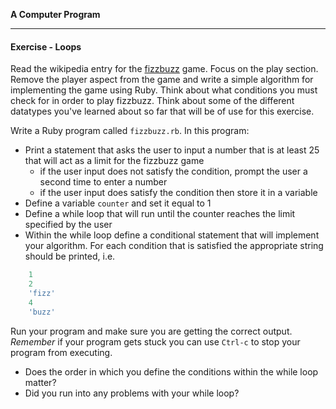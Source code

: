 **A Computer Program**

---

#### Exercise - Loops

Read the wikipedia entry for the [fizzbuzz](http://www.wikipedia.org/wiki/Fizz_buzz) game. Focus on the play section. Remove the player aspect from the game and write a simple algorithm for implementing the game using Ruby. Think about what conditions you must check for in order to play fizzbuzz. Think about some of the different datatypes you've learned about so far that will be of use for this exercise.

Write a Ruby program called `fizzbuzz.rb`. In this program:

* Print a statement that asks the user to input a number that is at least 25 that will act as a limit for the fizzbuzz game
	* if the user input does not satisfy the condition, prompt the user a second time to enter a number
	* if the user input does satisfy the condition then store it in a variable
* Define a variable `counter` and set it equal to 1
* Define a while loop that will run until the counter reaches the limit specified by the user
* Within the while loop define a conditional statement that will implement your algorithm. For each condition that is satisfied the appropriate string should be printed, i.e.

```ruby
	1
	2
	'fizz'
	4
	'buzz'
```

Run your program and make sure you are getting the correct output. _Remember_ if your program gets stuck you can use `Ctrl-c` to stop your program from executing.

* Does the order in which you define the conditions within the while loop matter?
* Did you run into any problems with your while loop?
